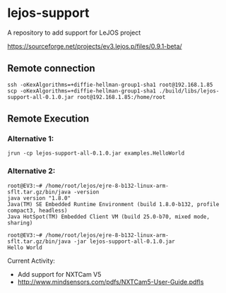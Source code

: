 # lejos-support
A repository to add support for LeJOS project

https://sourceforge.net/projects/ev3.lejos.p/files/0.9.1-beta/

## Remote connection

```
ssh -oKexAlgorithms=+diffie-hellman-group1-sha1 root@192.168.1.85
scp -oKexAlgorithms=+diffie-hellman-group1-sha1 ./build/libs/lejos-support-all-0.1.0.jar root@192.168.1.85:/home/root
```

## Remote Execution

### Alternative 1:

```
jrun -cp lejos-support-all-0.1.0.jar examples.HelloWorld
```

### Alternative 2:

```
root@EV3:~# /home/root/lejos/ejre-8-b132-linux-arm-sflt.tar.gz/bin/java -version
java version "1.8.0"
Java(TM) SE Embedded Runtime Environment (build 1.8.0-b132, profile compact3, headless)
Java HotSpot(TM) Embedded Client VM (build 25.0-b70, mixed mode, sharing)

root@EV3:~# /home/root/lejos/ejre-8-b132-linux-arm-sflt.tar.gz/bin/java -jar lejos-support-all-0.1.0.jar 
Hello World
```

Current Activity:

- Add support for NXTCam V5
- http://www.mindsensors.com/pdfs/NXTCam5-User-Guide.pdfls
